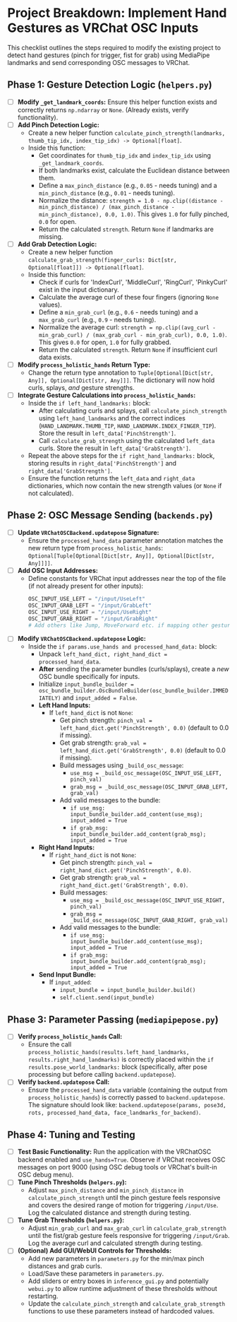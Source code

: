 # Project Breakdown: Implement Hand Gestures as VRChat OSC Inputs

This checklist outlines the steps required to modify the existing project to detect hand gestures (pinch for trigger, fist for grab) using MediaPipe landmarks and send corresponding OSC messages to VRChat.

## Phase 1: Gesture Detection Logic (`helpers.py`)

-   [ ] **Modify `_get_landmark_coords`:** Ensure this helper function exists and correctly returns `np.ndarray` or `None`. (Already exists, verify functionality).
-   [ ] **Add Pinch Detection Logic:**
    -   Create a new helper function `calculate_pinch_strength(landmarks, thumb_tip_idx, index_tip_idx) -> Optional[float]`.
    -   Inside this function:
        -   Get coordinates for `thumb_tip_idx` and `index_tip_idx` using `_get_landmark_coords`.
        -   If both landmarks exist, calculate the Euclidean distance between them.
        -   Define a `max_pinch_distance` (e.g., `0.05` - needs tuning) and a `min_pinch_distance` (e.g., `0.01` - needs tuning).
        -   Normalize the distance: `strength = 1.0 - np.clip((distance - min_pinch_distance) / (max_pinch_distance - min_pinch_distance), 0.0, 1.0)`. This gives `1.0` for fully pinched, `0.0` for open.
        -   Return the calculated `strength`. Return `None` if landmarks are missing.
-   [ ] **Add Grab Detection Logic:**
    -   Create a new helper function `calculate_grab_strength(finger_curls: Dict[str, Optional[float]]) -> Optional[float]`.
    -   Inside this function:
        -   Check if curls for 'IndexCurl', 'MiddleCurl', 'RingCurl', 'PinkyCurl' exist in the input dictionary.
        -   Calculate the average curl of these four fingers (ignoring `None` values).
        -   Define a `min_grab_curl` (e.g., `0.6` - needs tuning) and a `max_grab_curl` (e.g., `0.9` - needs tuning).
        -   Normalize the average curl: `strength = np.clip((avg_curl - min_grab_curl) / (max_grab_curl - min_grab_curl), 0.0, 1.0)`. This gives `0.0` for open, `1.0` for fully grabbed.
        -   Return the calculated `strength`. Return `None` if insufficient curl data exists.
-   [ ] **Modify `process_holistic_hands` Return Type:**
    -   Change the return type annotation to `Tuple[Optional[Dict[str, Any]], Optional[Dict[str, Any]]]`. The dictionary will now hold curls, splays, *and* gesture strengths.
-   [ ] **Integrate Gesture Calculations into `process_holistic_hands`:**
    -   Inside the `if left_hand_landmarks:` block:
        -   After calculating curls and splays, call `calculate_pinch_strength` using `left_hand_landmarks` and the correct indices (`HAND_LANDMARK.THUMB_TIP`, `HAND_LANDMARK.INDEX_FINGER_TIP`). Store the result in `left_data['PinchStrength']`.
        -   Call `calculate_grab_strength` using the calculated `left_data` curls. Store the result in `left_data['GrabStrength']`.
    -   Repeat the above steps for the `if right_hand_landmarks:` block, storing results in `right_data['PinchStrength']` and `right_data['GrabStrength']`.
    -   Ensure the function returns the `left_data` and `right_data` dictionaries, which now contain the new strength values (or `None` if not calculated).

## Phase 2: OSC Message Sending (`backends.py`)

-   [ ] **Update `VRChatOSCBackend.updatepose` Signature:**
    -   Ensure the `processed_hand_data` parameter annotation matches the new return type from `process_holistic_hands`: `Optional[Tuple[Optional[Dict[str, Any]], Optional[Dict[str, Any]]]]`.
-   [ ] **Add OSC Input Addresses:**
    -   Define constants for VRChat input addresses near the top of the file (if not already present for other inputs):
        ```python
        OSC_INPUT_USE_LEFT = "/input/UseLeft"
        OSC_INPUT_GRAB_LEFT = "/input/GrabLeft"
        OSC_INPUT_USE_RIGHT = "/input/UseRight"
        OSC_INPUT_GRAB_RIGHT = "/input/GrabRight"
        # Add others like Jump, MoveForward etc. if mapping other gestures/buttons later
        ```
-   [ ] **Modify `VRChatOSCBackend.updatepose` Logic:**
    -   Inside the `if params.use_hands and processed_hand_data:` block:
        -   Unpack `left_hand_dict, right_hand_dict = processed_hand_data`.
        -   **After** sending the parameter bundles (curls/splays), create a *new* OSC bundle specifically for inputs.
        -   Initialize `input_bundle_builder = osc_bundle_builder.OscBundleBuilder(osc_bundle_builder.IMMEDIATELY)` and `input_added = False`.
        -   **Left Hand Inputs:**
            -   If `left_hand_dict` is not `None`:
                -   Get pinch strength: `pinch_val = left_hand_dict.get('PinchStrength', 0.0)` (default to 0.0 if missing).
                -   Get grab strength: `grab_val = left_hand_dict.get('GrabStrength', 0.0)` (default to 0.0 if missing).
                -   Build messages using `_build_osc_message`:
                    -   `use_msg = _build_osc_message(OSC_INPUT_USE_LEFT, pinch_val)`
                    -   `grab_msg = _build_osc_message(OSC_INPUT_GRAB_LEFT, grab_val)`
                -   Add valid messages to the bundle:
                    -   `if use_msg: input_bundle_builder.add_content(use_msg); input_added = True`
                    -   `if grab_msg: input_bundle_builder.add_content(grab_msg); input_added = True`
        -   **Right Hand Inputs:**
            -   If `right_hand_dict` is not `None`:
                -   Get pinch strength: `pinch_val = right_hand_dict.get('PinchStrength', 0.0)`.
                -   Get grab strength: `grab_val = right_hand_dict.get('GrabStrength', 0.0)`.
                -   Build messages:
                    -   `use_msg = _build_osc_message(OSC_INPUT_USE_RIGHT, pinch_val)`
                    -   `grab_msg = _build_osc_message(OSC_INPUT_GRAB_RIGHT, grab_val)`
                -   Add valid messages to the bundle:
                    -   `if use_msg: input_bundle_builder.add_content(use_msg); input_added = True`
                    -   `if grab_msg: input_bundle_builder.add_content(grab_msg); input_added = True`
        -   **Send Input Bundle:**
            -   If `input_added`:
                -   `input_bundle = input_bundle_builder.build()`
                -   `self.client.send(input_bundle)`

## Phase 3: Parameter Passing (`mediapipepose.py`)

-   [ ] **Verify `process_holistic_hands` Call:**
    -   Ensure the call `process_holistic_hands(results.left_hand_landmarks, results.right_hand_landmarks)` is correctly placed within the `if results.pose_world_landmarks:` block (specifically, after pose processing but before calling `backend.updatepose`).
-   [ ] **Verify `backend.updatepose` Call:**
    -   Ensure the `processed_hand_data` variable (containing the output from `process_holistic_hands`) is correctly passed to `backend.updatepose`. The signature should look like: `backend.updatepose(params, pose3d, rots, processed_hand_data, face_landmarks_for_backend)`.

## Phase 4: Tuning and Testing

-   [ ] **Test Basic Functionality:** Run the application with the VRChatOSC backend enabled and `use_hands=True`. Observe if VRChat receives OSC messages on port 9000 (using OSC debug tools or VRChat's built-in OSC debug menu).
-   [ ] **Tune Pinch Thresholds (`helpers.py`):**
    -   Adjust `max_pinch_distance` and `min_pinch_distance` in `calculate_pinch_strength` until the pinch gesture feels responsive and covers the desired range of motion for triggering `/input/Use`. Log the calculated distance and strength during testing.
-   [ ] **Tune Grab Thresholds (`helpers.py`):**
    -   Adjust `min_grab_curl` and `max_grab_curl` in `calculate_grab_strength` until the fist/grab gesture feels responsive for triggering `/input/Grab`. Log the average curl and calculated strength during testing.
-   [ ] **(Optional) Add GUI/WebUI Controls for Thresholds:**
    -   Add new parameters in `parameters.py` for the min/max pinch distances and grab curls.
    -   Load/Save these parameters in `parameters.py`.
    -   Add sliders or entry boxes in `inference_gui.py` and potentially `webui.py` to allow runtime adjustment of these thresholds without restarting.
    -   Update the `calculate_pinch_strength` and `calculate_grab_strength` functions to use these parameters instead of hardcoded values.

